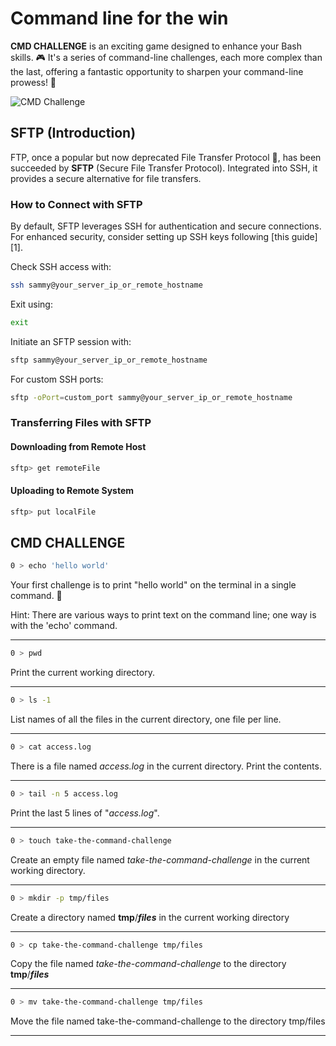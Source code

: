 # Command line for the win

**CMD CHALLENGE** is an exciting game designed to enhance your Bash skills. 🎮 It's a series of command-line challenges, each more complex than the last, offering a fantastic opportunity to sharpen your command-line prowess! 💪

![CMD Challenge](https://s3.amazonaws.com/intranet-projects-files/holbertonschool-sysadmin_devops/324/06AChAO.png)

## SFTP (Introduction)

FTP, once a popular but now deprecated File Transfer Protocol 🚌, has been succeeded by **SFTP** (Secure File Transfer Protocol). Integrated into SSH, it provides a secure alternative for file transfers.

### How to Connect with SFTP

By default, SFTP leverages SSH for authentication and secure connections. For enhanced security, consider setting up SSH keys following [this guide][1].

Check SSH access with:
```bash
ssh sammy@your_server_ip_or_remote_hostname
```

Exit using:
```bash
exit
```

Initiate an SFTP session with:
```bash
sftp sammy@your_server_ip_or_remote_hostname
```

For custom SSH ports:
```bash
sftp -oPort=custom_port sammy@your_server_ip_or_remote_hostname
```

### Transferring Files with SFTP

#### Downloading from Remote Host
```bash
sftp> get remoteFile
```

#### Uploading to Remote System
```bash
sftp> put localFile
```

## CMD CHALLENGE

```bash
0 > echo 'hello world'
```

Your first challenge is to print "hello world" on the terminal in a single command. 🚀

Hint: There are various ways to print text on the command line; one way is with the 'echo' command.

---


```bash
0 > pwd
```

Print the current working directory.

---

```bash
0 > ls -1
```

List names of all the files in the current directory, one file per line.

---

```bash
0 > cat access.log
```

There is a file named *access.log* in the current directory. Print the contents.

---

```bash
0 > tail -n 5 access.log
```

Print the last 5 lines of "*access.log*".

---

```bash
0 > touch take-the-command-challenge
```

Create an empty file named *take-the-command-challenge* in the current working directory.

---

```bash
0 > mkdir -p tmp/files
```

Create a directory named **tmp**/***files*** in the current working directory

---

```bash
0 > cp take-the-command-challenge tmp/files
```

Copy the file named *take-the-command-challenge* to the directory **tmp**/***files***

---

```bash
0 > mv take-the-command-challenge tmp/files
```

Move the file named take-the-command-challenge to the directory tmp/files

---
